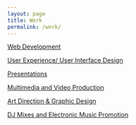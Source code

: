 ```yaml
---
layout: page
title: Work
permalink: /work/
---
```



<a href="web/">Web Development</a>

<a href="ux/">User Experience/ User Interface Design</a>

<a href="presentations/">Presentations</a>

<a href="video/">Multimedia and Video Production</a>

<a href="art/">Art Direction &amp; Graphic Design</a>

<a href="music/">DJ Mixes and Electronic Music Promotion</a>
